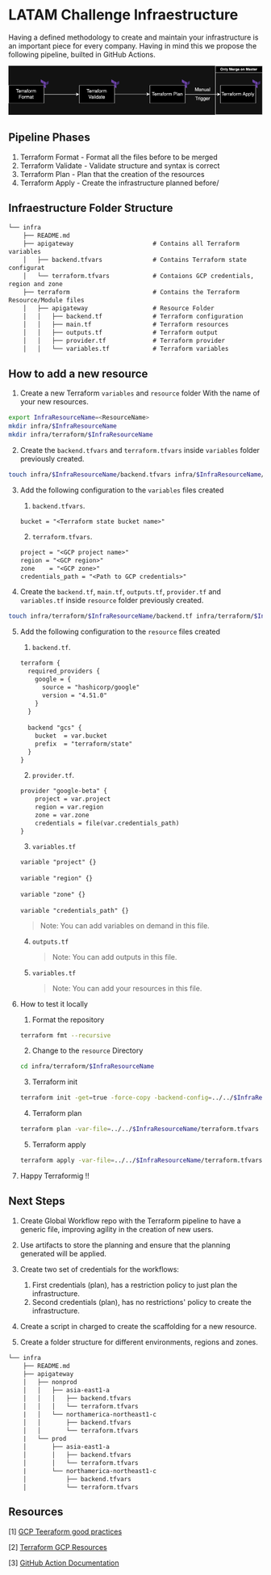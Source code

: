 # LATAM Challenge Infraestructure

Having a defined methodology to create and maintain your infrastructure is an important piece for every company. Having in mind this we propose the following pipeline, builted in GitHub Actions.

![alt text](../img/infra_flow.png)

## Pipeline Phases

1. Terraform Format - Format all the files before to be merged
1. Terraform Validate - Validate structure and syntax is correct
1. Terraform Plan - Plan that the creation of the resources
1. Terraform Apply - Create the infrastructure planned before/

## Infraestructure Folder Structure

```
└── infra
    ├── README.md       
    ├── apigateway                      # Contains all Terraform variables
    │   ├── backend.tfvars              # Contains Terraform state configurat
    │   └── terraform.tfvars            # Contaions GCP credentials, region and zone
    ├── terraform                       # Contains the Terraform Resource/Module files
    │   ├── apigateway                  # Resource Folder
    │   │   ├── backend.tf              # Terraform configuration
    │   │   ├── main.tf                 # Terraform resources
    │   │   ├── outputs.tf              # Terraform output
    │   │   ├── provider.tf             # Terraform provider
    │   │   └── variables.tf            # Terraform variables
```

## How to add a new resource

1.  Create a new Terraform `variables` and `resource` folder With the name of your new resources.

```sh
export InfraResourceName=<ResourceName>
mkdir infra/$InfraResourceName
mkdir infra/terraform/$InfraResourceName
```

2. Create the `backend.tfvars` and `terraform.tfvars` inside `variables` folder previously created.

```sh
touch infra/$InfraResourceName/backend.tfvars infra/$InfraResourceName/terraform.tfvars
```

3. Add the following configuration to the `variables` files created 
    
    1. `backend.tfvars`.

    ```
    bucket = "<Terraform state bucket name>"
    ```

    2. `terraform.tfvars`.

    ```
    project = "<GCP project name>"
    region = "<GCP region>"
    zone    = "<GCP zone>"
    credentials_path = "<Path to GCP credentials>"
    ```

4. Create the `backend.tf`, `main.tf`, `outputs.tf`, `provider.tf` and `variables.tf` inside `resource` folder previously created.

```sh
touch infra/terraform/$InfraResourceName/backend.tf infra/terraform/$InfraResourceName/main.tf infra/terraform/$InfraResourceName/outputs.tf infra/terraform/$InfraResourceName/provider.tf infra/terraform/$InfraResourceName/variables.tf
```

5. Add the following configuration to the `resource` files created 

    1. `backend.tf`.

    ```
    terraform {
      required_providers {
        google = {
          source = "hashicorp/google"
          version = "4.51.0"
        }
      }

      backend "gcs" {
        bucket  = var.bucket
        prefix  = "terraform/state"
      }
    }
    ```

    2. `provider.tf`.

    ```
    provider "google-beta" {
        project = var.project
        region = var.region
        zone = var.zone
        credentials = file(var.credentials_path)
    }
    ```

    3. `variables.tf`

    ```
    variable "project" {}

    variable "region" {}

    variable "zone" {}

    variable "credentials_path" {}
    ```

    > Note: You can add variables on demand in this file.

    
    4. `outputs.tf`

        > Note: You can add outputs in this file.

    5. `variables.tf`

        > Note: You can add your resources in this file.

6. How to test it locally

    1. Format the repository

    ```sh
    terraform fmt --recursive
    ```


    2. Change to the `resource` Directory
    
    ```sh
    cd infra/terraform/$InfraResourceName
    ```

    3. Terraform init
    
    ```sh
    terraform init -get=true -force-copy -backend-config=../../$InfraResourceName/backend.tfvars
    ```

    4. Terraform plan
        
    ```sh
    terraform plan -var-file=../../$InfraResourceName/terraform.tfvars     
    ```

    5. Terraform apply
    ```sh
    terraform apply -var-file=../../$InfraResourceName/terraform.tfvars     
    ```

7. Happy Terraformig !!

## Next Steps

1. Create Global Workflow repo with the Terraform pipeline to have a generic file, improving agility in the creation of new users.
2. Use artifacts to store the planning and ensure that the planning generated will be applied.
3. Create two set of credentials for the workflows:
    
    1. First credentials (plan), has a restriction policy to just plan the infrastructure.
    2. Second credentials (plan), has no restrictions' policy to create the infrastructure.

1. Create a script in charged to create the scaffolding for a new resource.
2. Create a folder structure for different environments, regions and zones.

```
└── infra
    ├── README.md       
    ├── apigateway
    │   ├── nonprod
    │   │   ├── asia-east1-a
    │   │   │   ├── backend.tfvars
    │   │   │   └── terraform.tfvars
    |   │   └── northamerica-northeast1-c
    │   │       ├── backend.tfvars
    │   │       └── terraform.tfvars
    |   └── prod
    │       ├── asia-east1-a
    │       │   ├── backend.tfvars
    │       │   └── terraform.tfvars
    |       └── northamerica-northeast1-c
    │           ├── backend.tfvars
    │           └── terraform.tfvars  
```


## Resources

[1] [GCP Teeraform good practices](https://cloud.google.com/docs/terraform/best-practices-for-terraform)

[2] [Terraform GCP Resources](https://registry.terraform.io/providers/hashicorp/google/latest/docs)

[3] [GitHub Action Documentation](https://docs.github.com/en/actions)
